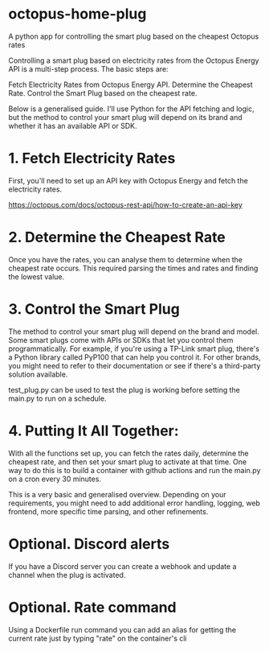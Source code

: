 # octopus-home-plug
A python app for controlling the smart plug based on the cheapest Octopus rates

Controlling a smart plug based on electricity rates from the Octopus Energy API is a multi-step process. The basic steps are:

Fetch Electricity Rates from Octopus Energy API.
Determine the Cheapest Rate.
Control the Smart Plug based on the cheapest rate.

Below is a generalised guide. I'll use Python for the API fetching and logic, but the method to control your smart plug will depend on its brand and whether it has an available API or SDK.

# 1. Fetch Electricity Rates
First, you'll need to set up an API key with Octopus Energy and fetch the electricity rates.

https://octopus.com/docs/octopus-rest-api/how-to-create-an-api-key

# 2. Determine the Cheapest Rate
Once you have the rates, you can analyse them to determine when the cheapest rate occurs. This required parsing the times and rates and finding the lowest value.

# 3. Control the Smart Plug
The method to control your smart plug will depend on the brand and model. Some smart plugs come with APIs or SDKs that let you control them programmatically. For example, if you're using a TP-Link smart plug, there's a Python library called PyP100 that can help you control it. For other brands, you might need to refer to their documentation or see if there's a third-party solution available.

test_plug.py can be used to test the plug is working before setting the main.py to run on a schedule.

# 4. Putting It All Together:
With all the functions set up, you can fetch the rates daily, determine the cheapest rate, and then set your smart plug to activate at that time. One way to do this is to build a container with github actions and run the main.py on a cron every 30 minutes.

This is a very basic and generalised overview. Depending on your requirements, you might need to add additional error handling, logging, web frontend, more specific time parsing, and other refinements.

# Optional. Discord alerts

If you have a Discord server you can create a webhook and update a channel when the plug is activated.

# Optional. Rate command

Using a Dockerfile run command you can add an alias for getting the current rate just by typing "rate" on the container's cli